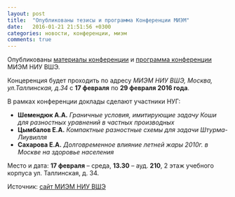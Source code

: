 ```yaml
---
layout: post
title:  "Опубликованы тезисы и программа Конференции МИЭМ"
date:   2016-01-21 21:51:56 +0300
categories: новости, конференции, миэм
comments: true
---
```


Опубликованы [материалы конференции](https://www.hse.ru/data/2016/03/04/1125807985/MIEM-HSE-2016.pdf) и [программа конференции](https://miem.hse.ru/data/2016/02/18/1139005172/%D0%9F%D1%80%D0%BE%D0%B3%D1%80%D0%B0%D0%BC%D0%BC%D0%B0%20%D0%9C%D0%98%D0%AD%D0%9C-2016.pdf) МИЭМ НИУ ВШЭ.

Концеренция будет проходить по адресу _МИЭМ НИУ ВШЭ, Москва, ул.Таллинская, д.34_ с **17 февраля** по **29 февраля 2016 года**.

В рамках конференции доклады сделают участники НУГ:

+ **Шемендюк А.А.** _Граничные условия, имитирующие задачу Коши для разностных уравнений в
частных производных_
+ **Цымбалов Е.А.** _Компактные разностные схемы для задачи Штурма-Лиувилля_
+ **Сахарова Е.А.** _Долговременное влияние летней жары 2010г. в Москве на здоровье населения_

Место и дата: **17 февраля** – среда, **13.30** – ауд. **210**, 2 этаж учебного корпуса ул. Таллинская, д. 34.

Источник: [сайт МИЭМ НИУ ВШЭ](https://miem.hse.ru/armntk)
